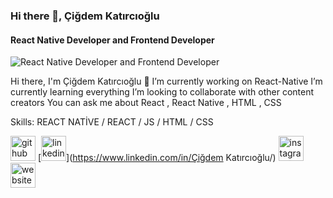 ### Hi there 👋, Çiğdem Katırcıoğlu
#### React Native Developer and Frontend Developer
![React Native Developer and Frontend Developer](https://avatars.githubusercontent.com/u/128975102?v=4)

Hi there, I'm Çiğdem Katırcıoğlu 👋
 I’m currently working on React-Native
 I’m currently learning everything 
 I’m looking to collaborate with other content creators
 You can ask me about React , React Native , HTML , CSS

Skills: REACT NATİVE / REACT / JS / HTML / CSS


 [<img src='https://cdn.jsdelivr.net/npm/simple-icons@3.0.1/icons/github.svg' alt='github' height='40'>](https://github.com/cigdemkatircioglu)  [<img src='https://cdn.jsdelivr.net/npm/simple-icons@3.0.1/icons/linkedin.svg' alt='linkedin' height='40'>](https://www.linkedin.com/in/Çiğdem Katırcıoğlu/)  [<img src='https://cdn.jsdelivr.net/npm/simple-icons@3.0.1/icons/instagram.svg' alt='instagram' height='40'>](https://www.instagram.com/ckatircioglu55/)  [<img src='https://cdn.jsdelivr.net/npm/simple-icons@3.0.1/icons/icloud.svg' alt='website' height='40'>](https://github.com/cigdemkatircioglu)  









